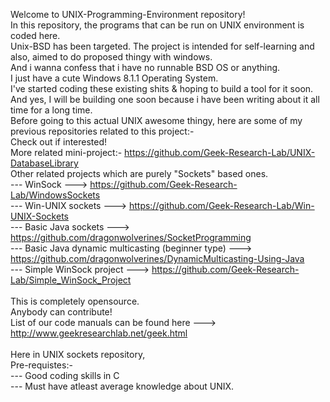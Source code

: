 Welcome to UNIX-Programming-Environment repository! <br>
In this repository, the programs that can be run on UNIX environment is coded here. <br>
Unix-BSD has been targeted. The project is intended for self-learning and also, aimed to do proposed thingy with windows.
<br>
And i wanna confess that i have no runnable BSD OS or anything.
<br>
I just have a cute Windows 8.1.1 Operating System. <br>
I've started coding these existing shits & hoping to build a tool for it soon.
<br>
And yes, I will be building one soon because i have been writing about it all time for a long time.
<br>
Before going to this actual UNIX awesome thingy, here are some of my previous repositories related to this project:- <br>
Check out if interested! <br>
More related mini-project:- https://github.com/Geek-Research-Lab/UNIX-DatabaseLibrary <br>
Other related projects which are purely "Sockets" based ones. <br>
 --- WinSock ---> https://github.com/Geek-Research-Lab/WindowsSockets <br>
 --- Win-UNIX sockets ---> https://github.com/Geek-Research-Lab/Win-UNIX-Sockets <br>
 --- Basic Java sockets ---> https://github.com/dragonwolverines/SocketProgramming <br>
 --- Basic Java dynamic multicasting (beginner type) ---> https://github.com/dragonwolverines/DynamicMulticasting-Using-Java <br>
 --- Simple WinSock project ---> https://github.com/Geek-Research-Lab/Simple_WinSock_Project <br>
<br>
 This is completely opensource. <br>
 Anybody can contribute! <br>
 List of our code manuals can be found here ---> http://www.geekresearchlab.net/geek.html <br>
<br>
 Here in UNIX sockets repository, <br>
 Pre-requistes:-  <br>
 --- Good coding skills in C <br>
 --- Must have atleast average knowledge about UNIX. <br>

